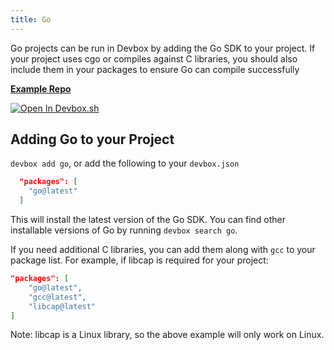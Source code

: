 ```yaml
---
title: Go
---
```


Go projects can be run in Devbox by adding the Go SDK to your project. If your project uses cgo or compiles against C libraries, you should also include them in your packages to ensure Go can compile successfully

[**Example Repo**](https://github.com/jetpack-io/devbox/tree/main/examples/development/go/hello-world)

[![Open In Devbox.sh](https://jetpack.io/img/devbox/open-in-devbox.svg)](https://devbox.sh/open/templates/go)

## Adding Go to your Project

`devbox add go`, or add the following to your `devbox.json`

```json
  "packages": [
    "go@latest"
  ]
```

This will install the latest version of the Go SDK. You can find other installable versions of Go by running `devbox search go`.

If you need additional C libraries, you can add them along with `gcc` to your package list. For example, if libcap is required for your project:

```json
"packages": [
    "go@latest",
    "gcc@latest",
    "libcap@latest"
]
```

Note: libcap is a Linux library, so the above example will only work on Linux.
